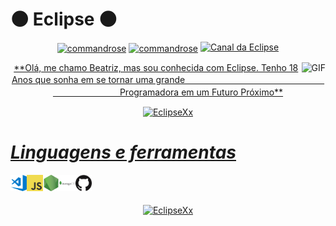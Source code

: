 # 🌑 **Eclipse** 🌑

<p align="center">
<a href="https://twitter.com/command40A71" target="blank"><img align="center" src="https://cdn.jsdelivr.net/npm/simple-icons@3.0.1/icons/twitter.svg" alt="commandrose" height="20" width="20" /></a>
<a href="https://instagram.com/commandrose" target="blank"><img align="center" src="https://cdn.jsdelivr.net/npm/simple-icons@3.0.1/icons/instagram.svg" alt="commandrose" height="20" width="20" /></a>
 <a href="https://www.youtube.com/channel/UCJHXoxcW_0VzgLMh91y79kg">
    <img src="https://cdn.jsdelivr.net/npm/simple-icons@3.0.1/icons/youtube.svg" alt="Canal da Eclipse" height="20" width="20">
</p>

<img align="right" alt="GIF" src="https://data.whicdn.com/images/194151802/original.png" />

<p align="center">**Olá, me chamo Beatriz, mas sou conhecida com Eclipse. Tenho 18 Anos que sonha em se tornar uma grande ㅤㅤㅤㅤㅤㅤㅤㅤㅤㅤㅤㅤㅤㅤㅤㅤㅤㅤㅤㅤㅤㅤㅤㅤㅤ         Programadora em um Futuro Próximo**
</p>

<p align="center"> <img src="https://komarev.com/ghpvc/?username=EclipseXx" alt="EclipseXx" /> </p>


# *Linguagens e ferramentas*


<img align="left" alt="Visual Studio Code" width="26px" src="https://raw.githubusercontent.com/github/explore/80688e429a7d4ef2fca1e82350fe8e3517d3494d/topics/visual-studio-code/visual-studio-code.png" />
<img align="left" alt="JavaScript" width="26px" src="https://raw.githubusercontent.com/github/explore/80688e429a7d4ef2fca1e82350fe8e3517d3494d/topics/javascript/javascript.png" />
<img align="left" alt="HTML5" width="26px" src="https://raw.githubusercontent.com/github/explore/80688e429a7d4ef2fca1e82350fe8e3517d3494d/topics/nodejs/nodejs.png" />
<img align="left" alt="MongoDB" width="26px" src="https://raw.githubusercontent.com/github/explore/80688e429a7d4ef2fca1e82350fe8e3517d3494d/topics/mongodb/mongodb.png" />
<img align="left" alt="Git" width="26px" src="https://raw.githubusercontent.com/github/explore/78df643247d429f6cc873026c0622819ad797942/topics/github/github.png" />
<br />
<br />
<p align="center">



<p align="center"><img src="https://github-readme-stats.vercel.app/api?username=EclipseXx&theme=graywhite&show_icons=true" alt="EclipseXx"/></p>



